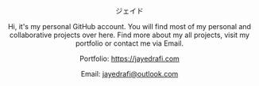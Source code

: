 <div align="center">
  <p>ジェイド</p>
<p>Hi, it's my personal GitHub account. You will find most of my personal and collaborative projects over here. Find more about my all projects, visit my portfolio or contact me via Email.</p>
<div>
  <p>Portfolio: <a href="https://jayedrafi.com">https://jayedrafi.com</a></p>
  <p>Email: <a href="mailto:jayedrafi@outlook.com">jayedrafi@outlook.com</a></p>
